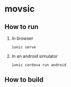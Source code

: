 # movsic

## How to run
1. In browser

    `ionic serve`
  
2. In an android simulator

    `ionic cordova run android`

## How to build


